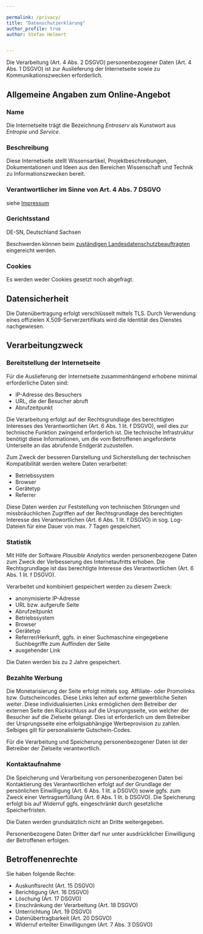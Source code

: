 ```yaml
---

permalink: /privacy/
title: "Datenschutzerklärung"
author_profile: true
author: Stefan Helmert


---
```


Die Verarbeitung (Art. 4 Abs. 2 DSGVO) personenbezogener Daten (Art. 4 Abs. 1 DSGVO) ist zur Auslieferung der Internetseite sowie zu Kommunikationszwecken erforderlich. 


## Allgemeine Angaben zum Online-Angebot

### Name

Die Internetseite trägt die Bezeichnung _Entroserv_ als Kunstwort aus _Entropie_ und _Service_.

### Beschreibung

Diese Internetseite stellt Wissensartikel, Projektbeschreibungen, Dokumentationen und Ideen aus den Bereichen Wissenschaft und Technik zu Informationszwecken bereit. 

### Verantwortlicher im Sinne von Art. 4 Abs. 7 DSGVO

siehe [Impressum](/impressum)

### Gerichtsstand

DE-SN, Deutschland Sachsen

Beschwerden können beim [zuständigen Landesdatenschutzbeauftragten](https://www.saechsdsb.de/) eingereicht werden.

### Cookies

Es werden weder Cookies gesetzt noch abgefragt.

## Datensicherheit

Die Datenübertragung erfolgt verschlüsselt mittels TLS. Durch Verwendung eines offizielen X.509-Serverzertifikats wird die Identität des Dienstes nachgewiesen. 

## Verarbeitungzweck

### Bereitstellung der Internetseite

Für die Auslieferung der Internetseite zusammenhängend erhobene minimal erforderliche Daten sind:

* IP-Adresse des Besuchers
* URL, die der Besucher abruft
* Abrufzeitpunkt

Die Verarbeitung erfolgt auf der Rechtsgrundlage des berechtigten Interesses des Verantwortlichen (Art. 6 Abs. 1 lit. f DSGVO), weil dies zur technische Funktion zwingend erforderlich ist. Die technische Infrastruktur benötigt diese Informationen, um die vom Betroffenen angeforderte Unterseite an das abrufende Endgerät zuzustellen.

Zum Zweck der besseren Darstellung und Sicherstellung der technischen Kompatibilität werden weitere Daten verarbeitet:

* Betriebssystem
* Browser
* Gerätetyp
* Referrer

Diese Daten werden zur Feststellung von technischen Störungen und missbräuchlichen Zugriffen auf der Rechtsgrundlage des berechtigten Interesse des Verantwortlichen (Art. 6 Abs. 1 lit. f DSGVO) in sog. Log-Dateien für eine Dauer von max. 7 Tagen gespeichert.

### Statistik

Mit Hilfe der Software _Plausible Analytics_ werden personenbezogene Daten zum Zweck der Verbesserung des Internetaufritts erhoben. Die Rechtsgrundlage ist das berechtigte Interesse des Verantwortlichen (Art. 6 Abs. 1 lit. f DSGVO).

Verarbeitet und kombiniert gespeichert werden zu diesem Zweck:

* anonymisierte IP-Adresse
* URL bzw. aufgerufe Seite
* Abrufzeitpunkt
* Betriebssystem
* Browser
* Gerätetyp
* Referrer/Herkunft, ggfs. in einer Suchmaschine eingegebene Suchbegriffe zum Auffinden der Seite
* ausgehender Link

Die Daten werden bis zu 2 Jahre gespeichert.

### Bezahlte Werbung

Die Monetarisierung der Seite erfolgt mittels sog. Affiliate- oder Promolinks bzw. Gutscheincodes. Diese Links leiten auf externe gewerbliche Seiten weiter. Diese individualisierten Links ermöglichen dem Betreiber der externen Seite den Rückschluss auf die Ursprungsseite, von welcher der Besucher auf die Zielseite gelangt. Dies ist erforderlich um dem Betreiber der Ursprungsseite eine erfolgsabhängige Werbeprovision zu zahlen. Selbiges gilt für personalisierte Gutschein-Codes.

Für die Verarbeitung und Speicherung personenbezogener Daten ist der Betreiber der Zielseite verantwortlich. 

### Kontaktaufnahme

Die Speicherung und Verarbeitung von personenbezogenen Daten bei Kontaktierung des Verantwortlichen erfolgt auf der Grundlage der persönlichen Einwilligung (Art. 6 Abs. 1 lit. a DSGVO) sowie ggfs. zum Zweck einer Vertragserfüllung (Art. 6 Abs. 1 lit. b DSGVO). Die Speicherung erfolgt bis auf Widerruf ggfs. eingeschränkt durch gesetzliche Speicherfristen.

Die Daten werden grundsätzlich nicht an Dritte weitergegeben.

Personenbezogene Daten Dritter darf nur unter ausdrücklicher Einwilligung der Betroffenen erfolgen.

## Betroffenenrechte

Sie haben folgende Rechte:

* Auskunftsrecht (Art. 15 DSGVO)
* Berichtigung (Art. 16 DSGVO)
* Löschung (Art. 17 DSGVO)
* Einschränkung der Verarbeitung (Art. 18 DSGVO)
* Unterrichtung (Art. 19 DSGVO)
* Datenübertragbarkeit (Art. 20 DSGVO)
* Widerruf erteilter Einwilligungen (Art. 7 Abs. 3 DSGVO)

